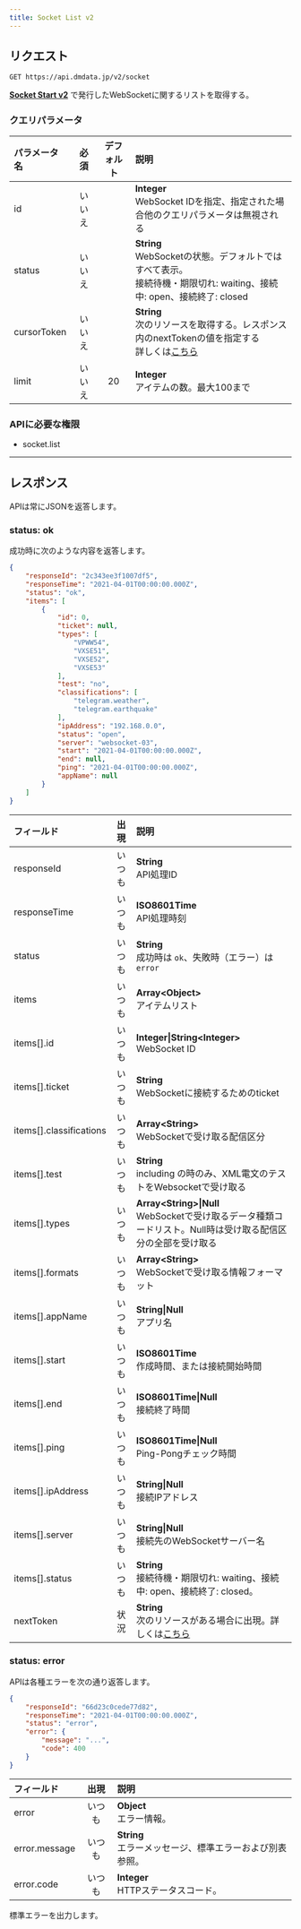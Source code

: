 ```yaml
---
title: Socket List v2
---
```


## リクエスト

`GET https://api.dmdata.jp/v2/socket`

[**Socket Start v2**](/docs/reference/api/v2/socket.start.md) で発行したWebSocketに関するリストを取得する。

### クエリパラメータ
| パラメータ名      | 必須  | デフォルト | 説明                                                                                                  |
|:------------|:---:|:-----:|:----------------------------------------------------------------------------------------------------|
| id          | いいえ |       | **Integer** <br/> WebSocket IDを指定、指定された場合他のクエリパラメータは無視される                                           |
| status      | いいえ |       | **String** <br/> WebSocketの状態。デフォルトではすべて表示。<br/>接続待機・期限切れ: waiting、接続中: open、接続終了: closed           |
| cursorToken | いいえ |       | **String** <br/> 次のリソースを取得する。レスポンス内のnextTokenの値を指定する<br/>詳しくは[こちら](/docs/reference/api/v2#カーソルトークン) |
| limit       | いいえ |  20   | **Integer** <br/> アイテムの数。最大100まで                                                                    |

### APIに必要な権限
* socket.list

---

## レスポンス
APIは常にJSONを返答します。

### status: ok
成功時に次のような内容を返答します。

```json
{
    "responseId": "2c343ee3f1007df5",
    "responseTime": "2021-04-01T00:00:00.000Z",
    "status": "ok",
    "items": [
        {
            "id": 0,
            "ticket": null,
            "types": [
                "VPWW54",
                "VXSE51",
                "VXSE52",
                "VXSE53"
            ],
            "test": "no",
            "classifications": [
                "telegram.weather",
                "telegram.earthquake"
            ],
            "ipAddress": "192.168.0.0",
            "status": "open",
            "server": "websocket-03",
            "start": "2021-04-01T00:00:00.000Z",
            "end": null,
            "ping": "2021-04-01T00:00:00.000Z",
            "appName": null
        }
    ]
}
```

| フィールド                    | 出現  | 説明                                                                                   |
|:-------------------------|:---:|:-------------------------------------------------------------------------------------|
| responseId               | いつも | **String** <br/> API処理ID                                                             |
| responseTime             | いつも | **ISO8601Time** <br/> API処理時刻                                                        |
| status                   | いつも | **String** <br/> 成功時は `ok`、失敗時（エラー）は `error`                                         |
| items                    | いつも | **Array&lt;Object&gt;** <br/> アイテムリスト                                                |
| items[\].id              | いつも | **Integer\|String&lt;Integer&gt;** <br/> WebSocket ID                                |
| items[\].ticket          | いつも | **String** <br/> WebSocketに接続するためのticket                                             |
| items[\].classifications | いつも | **Array&lt;String&gt;** <br/> WebSocketで受け取る配信区分                                     |
| items[\].test            | いつも | **String** <br/> including の時のみ、XML電文のテストをWebsocketで受け取る                             |
| items[\].types           | いつも | **Array&lt;String&gt;\|Null** <br/> WebSocketで受け取るデータ種類コードリスト。Null時は受け取る配信区分の全部を受け取る |
| items[\].formats         | いつも | **Array&lt;String&gt;** <br/> WebSocketで受け取る情報フォーマット                                 |
| items[\].appName         | いつも | **String\|Null** <br/> アプリ名                                                          |
| items[\].start           | いつも | **ISO8601Time** <br/> 作成時間、または接続開始時間                                                 |
| items[\].end             | いつも | **ISO8601Time\|Null** <br/> 接続終了時間                                                   |
| items[\].ping            | いつも | **ISO8601Time\|Null** <br/> Ping-Pongチェック時間                                          |
| items[\].ipAddress       | いつも | **String\|Null** <br/> 接続IPアドレス                                                      |
| items[\].server          | いつも | **String\|Null** <br/> 接続先のWebSocketサーバー名                                            |
| items[\].status          | いつも | **String** <br/> 接続待機・期限切れ: waiting、接続中: open、接続終了: closed。                          |
| nextToken                | 状況  | **String** <br/> 次のリソースがある場合に出現。詳しくは[こちら](/docs/reference/api/v2#カーソルトークン)           |

### status: error
APIは各種エラーを次の通り返答します。

```json
{
    "responseId": "66d23c0cede77d82",
    "responseTime": "2021-04-01T00:00:00.000Z",
    "status": "error",
    "error": {
        "message": "...",
        "code": 400
    }
}
```

| フィールド         | 出現  | 説明                                      |
|:--------------|:---:|:----------------------------------------|
| error         | いつも | **Object** <br/> エラー情報。                 |
| error.message | いつも | **String** <br/> エラーメッセージ、標準エラーおよび別表参照。 |
| error.code    | いつも | **Integer** <br/> HTTPステータスコード。         |

標準エラーを出力します。

